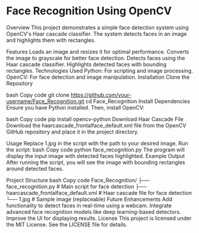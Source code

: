 # Face Recognition Using OpenCV

Overview
This project demonstrates a simple face detection system using OpenCV's Haar cascade classifier. The system detects faces in an image and highlights them with rectangles.

Features
Loads an image and resizes it for optimal performance.
Converts the image to grayscale for better face detection.
Detects faces using the Haar cascade classifier.
Highlights detected faces with bounding rectangles.
Technologies Used
Python: For scripting and image processing.
OpenCV: For face detection and image manipulation.
Installation
Clone the Repository

bash
Copy code
git clone https://github.com/your-username/Face_Recognition.git
cd Face_Recognition
Install Dependencies Ensure you have Python installed. Then, install OpenCV:

bash
Copy code
pip install opencv-python
Download Haar Cascade File Download the haarcascade_frontalface_default.xml file from the OpenCV GitHub repository and place it in the project directory.

Usage
Replace 1.jpg in the script with the path to your desired image.
Run the script:
bash
Copy code
python face_recognition.py
The program will display the input image with detected faces highlighted.
Example Output
After running the script, you will see the image with bounding rectangles around detected faces.

Project Structure
bash
Copy code
Face_Recognition/
├── face_recognition.py          # Main script for face detection
├── haarcascade_frontalface_default.xml  # Haar cascade file for face detection
└── 1.jpg                        # Sample image (replaceable)
Future Enhancements
Add functionality to detect faces in real-time using a webcam.
Integrate advanced face recognition models like deep learning-based detectors.
Improve the UI for displaying results.
License
This project is licensed under the MIT License. See the LICENSE file for details.

